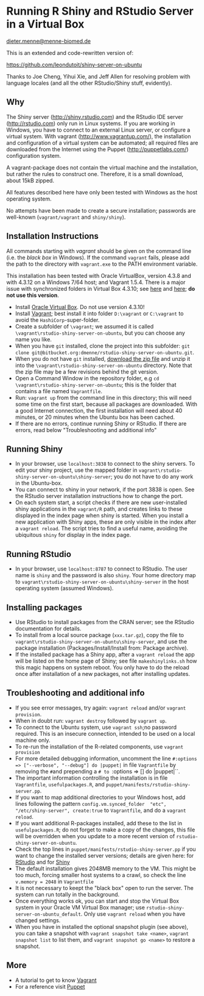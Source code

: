 Running R Shiny and RStudio Server in a Virtual Box
===================================================
dieter.menne@menne-biomed.de

This is an extended and code-rewritten version of: 

https://github.com/leondutoit/shiny-server-on-ubuntu

Thanks to Joe Cheng, Yihui Xie, and Jeff Allen for resolving problem with language locales (and all the other RStudio/Shiny stuff, evidently).

Why
---

The Shiny server (http://shiny.rstudio.com) and the RStudio IDE server (http://rstudio.com) only run in Linux systems. If you are working in Windows, you have to connect to an external Linux server, or configure a virtual system.
With vagrant (http://www.vagrantup.com/), the installation and configuration of a virtual system can be automated; all required files are downloaded from the Internet using the Puppet (http://puppetlabs.com/) configuration system.

A vagrant-package does not contain the virtual machine and the installation, but rather the rules to construct one. Therefore, it is a small download, about 15kB zipped.

All features described here have only been tested with Windows as the host operating system.

No attempts have been made to create a secure installation; passwords are well-known (`vagrant/vagrant` and `shiny/shiny`).

Installation Instructions
------------

All commands starting with _vagrant_ should be given on the command line (i.e. the _black box_ in Windows).  If the command `vagrant` fails, please add the path to the directory with `vagrant.exe` to the  PATH environment variable.

This installation has been tested with Oracle VirtualBox, version 4.3.8 and with 4.3.12 on a Windows 7/64 host; and Vagrant 1.5.4. There is a major issue with synchronized folders in Virtual Box 4.3.10; see  [here](http://stackoverflow.com/questions/22717428/vagrant-error-failed-to-mount-folders-in-linux-guest) and [here](https://github.com/mitchellh/vagrant/issues/3341); __do not use this version__. 


* Install [Oracle Virtual Box](https://www.virtualbox.org/wiki/Downloads). Do not use version 4.3.10!
* Install [Vagrant](http://www.vagrantup.com/downloads.html); best install it into folder `D:\vagrant` or `C:\vagrant` to avoid the `HashiCorp`-super-folder. 
* Create a subfolder of `\vagrant`; we assumed it is called `\vagrant\rstudio-shiny-server-on-ubuntu`, but you can choose any name you like.
* When you have `git` installed, clone the project into this subfolder: `git clone git@bitbucket.org:dmenne/rstudio-shiny-server-on-ubuntu.git`.
* When you do not have `git` installed, [download the zip file](https://bitbucket.org/dmenne/rstudio-shiny-server-on-ubuntu/downloads/rstudio-shiny-server-on-ubuntu.zip) and unzip it into the `\vagrant\rstudio-shiny-server-on-ubuntu` directory. Note that the zip file may be a few revisions behind the git version.
* Open a Command Window in the repository folder, e.g `cd \vagrant\rstudio-shiny-server-on-ubuntu`; this is the folder that contains a file named `Vagrantfile`.
* Run: `vagrant up` from the command line in this directory; this will need some time on the first start, because all packages are downloaded. With a good Internet connection, the first installation will need about 40 minutes, or 20 minutes when the Ubuntu box has been cached.
* If there are no errors, continue running Shiny or RStudio. If there are errors, read below "Troubleshooting and additional info"


Running Shiny 
-------------

* In your browser, use `localhost:3838` to connect to the shiny servers. To edit your shiny project, use the mapped folder in `vagrant\rstudio-shiny-server-on-ubuntu\shiny-server`; you do not have to do any work in the Ubuntu-box.
* You can connect to shiny in your network, if the port 3838 is open. See the RStudio server installation instructions how to change the port.
* On each system start, a script checks if there are new user-installed shiny applications in the `vagrant/R` path, and creates links to these displayed in the index page when shiny is started. When you install a new application with Shiny apps, these are only visible in the index after a `vagrant reload`. The script tries to find a useful name, avoiding the ubiquitous `shiny` for display in the index page.


Running RStudio
-------------

* In your browser, use `localhost:8787` to connect to RStudio.  The user name is `shiny` and the password is also `shiny`. Your home directory map to `vagrant\rstudio-shiny-server-on-ubuntu\shiny-server` in the host operating system (assumed Windows).

Installing packages
-------------------
* Use RStudio to install packages from the CRAN server; see the RStudio documentation for details.
* To install from a local source package (`xxx.tar.gz`), copy the file to `vagrant\rstudio-shiny-server-on-ubuntu\shiny-server`, and use the package installation (Packages/Install/Install from: Package archive). 
* If the installed package has a Shiny app, after a `vagrant reload` the app will be listed on the home page of Shiny; see file `makeshinylinks.sh` how this magic happens on system reboot. You only have to do the reload once after installation of a new packages, not after installing updates.



Troubleshooting and additional info
------------------------------------

* If you see error messages, try again: `vagrant reload` and/or `vagrant provision`.  
* When in doubt run: `vagrant destroy` followed by  `vagrant up`.
* To connect to the Ubuntu system, use `vagrant ssh`;no password required. This is an insecure connection, intended to be used on a local machine only.
* To re-run the installation of the R-related components, use `vagrant provision`
* For more detailed debugging information, uncomment the line  `#:options => ["--verbose", "--debug"] do |puppet|` 
in file `Vagrantfile` by removing the `#`and prepending a `# to `:options => [] do |puppet|``.
* The important information controlling the installation is in file `Vagrantfile`, `usefulpackages.R`, and `puppet/manifests/rstudio-shiny-server.pp`.
* If you want to map additional directories to your Windows host, add lines following the pattern `config.vm.synced_folder  "etc", "/etc/shiny-server", create:true` to `Vagrantfile`, and do a `vagrant reload`.
* If you want additional R-packages installed, add these to the list in `usefulpackages.R`; do not forget to make a copy of the changes, this file will be overridden when you update to a more recent version of  `rstudio-shiny-server-on-ubuntu`.
* Check the top lines in `puppet/manifests/rstudio-shiny-server.pp` if you want to change the installed server versions; details are given here: for [RStudio](http://www.rstudio.com/shiny/server/install-opensource) and for [Shiny](http://www.rstudio.com/ide/download/server)
* The default installation gives 2048MB memory to the VM. This might be too much, forcing smaller host systems to a crawl, so check the line `v.memory = 2048` in `Vagrantfile`
* It is not necessary to keept the "black box" open to run the server. The system can run totally in the background.
* Once everything works ok, you can start and stop the Virtual Box system in your Oracle VM Virtual Box manager; use `rstudio-shiny-server-on-ubuntu_default`. Only use `vagrant reload` when you have changed settings.
* When you have in installed the optional snapshot plugin (see above), you can take a snapshot with `vagrant snapshot take <name>`, `vagrant snapshot list` to list them, and `vagrant snapshot go <name>` to restore a snapshot.

More 
------
* A tutorial to get to know [Vagrant](http://docs.vagrantup.com/v1/docs/getting-started/index.html)
* For a reference visit [Puppet](https://puppetlabs.com/)
